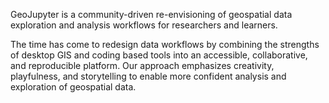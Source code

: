 GeoJupyter is a community-driven re-envisioning of geospatial data exploration and
analysis workflows for researchers and learners.

The time has come to redesign data workflows by combining the strengths of desktop GIS
and coding based tools into an accessible, collaborative, and reproducible platform. Our
approach emphasizes creativity, playfulness, and storytelling to enable more confident
analysis and exploration of geospatial data.
